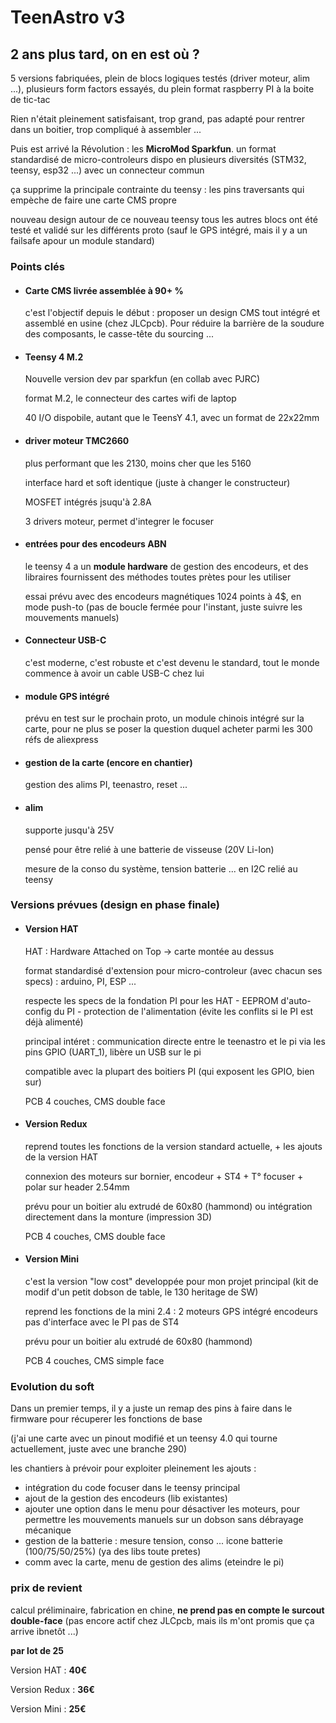 # TeenAstro v3

## 2 ans plus tard, on en est où ?
5 versions fabriquées, plein de blocs logiques testés (driver moteur, alim ...), plusieurs form factors essayés, du plein format raspberry PI à la boite de tic-tac

Rien n'était pleinement satisfaisant, trop grand, pas adapté pour rentrer dans un boitier, trop compliqué à assembler ...

Puis est arrivé la Révolution : les **MicroMod Sparkfun**. 
un format standardisé de micro-controleurs dispo en plusieurs diversités (STM32, teensy, esp32 ...) avec un connecteur commun

ça supprime la principale contrainte du teensy : les pins traversants qui empèche de faire une carte CMS propre

nouveau design autour de ce nouveau teensy
tous les autres blocs ont été testé et validé sur les différents proto (sauf le GPS intégré, mais il y a un failsafe apour un module standard)

### Points clés

- #### Carte CMS livrée assemblée à 90+ %
	c'est l'objectif depuis le début : proposer un design CMS tout intégré et assemblé en usine (chez JLCpcb). Pour réduire la barrière de la soudure des composants, le casse-tête du sourcing ...

- #### Teensy 4 M.2
	Nouvelle version dev par sparkfun (en collab avec PJRC)

	format M.2, le connecteur des cartes wifi de laptop

	40 I/O dispobile, autant que le TeensY 4.1, avec un format de 22x22mm

- #### driver moteur TMC2660
	plus performant que les 2130, moins cher que les 5160
	
	interface hard et soft identique (juste à changer le constructeur)
	
	MOSFET intégrés jsuqu'à 2.8A
	
	3 drivers moteur, permet d'integrer le focuser

- #### entrées pour des encodeurs ABN
	le teensy 4 a  un **module hardware** de gestion des encodeurs, et des libraires fournissent des méthodes toutes prètes pour les utiliser

	essai prévu avec des encodeurs magnétiques 1024 points à 4$, en mode push-to (pas de boucle fermée pour l'instant, juste suivre les mouvements manuels)

- #### Connecteur USB-C
	c'est moderne, c'est robuste et c'est devenu le standard, tout le monde commence à avoir un cable USB-C chez lui

- #### module GPS intégré
	prévu en test sur le prochain proto, un module chinois intégré sur la carte, pour ne plus se poser la question duquel acheter parmi les 300 réfs de aliexpress

- #### gestion de la carte (encore en chantier)
	gestion des alims PI, teenastro, reset ...

- #### alim
	supporte jusqu'à 25V

	pensé pour être relié à une batterie de visseuse (20V Li-Ion)

	mesure de la conso du système, tension batterie ... en I2C relié au teensy

### Versions prévues (design en phase finale)

- #### Version HAT
	HAT : Hardware Attached on Top -> carte montée au dessus

	format standardisé d'extension pour micro-controleur (avec chacun ses specs) : arduino, PI, ESP ...

	respecte les specs de la fondation PI pour les HAT
		- EEPROM d'auto-config du PI
		- protection de l'alimentation (évite les conflits si le PI est déjà alimenté)

	principal intéret : communication directe entre le teenastro et le pi via les pins GPIO (UART_1), libère un USB sur le pi

	compatible avec la plupart des boitiers PI (qui exposent les GPIO, bien sur)

	PCB 4 couches, CMS double face
	
- #### Version Redux
	reprend toutes les fonctions de la version standard actuelle, + les ajouts de la version HAT

	connexion des moteurs sur bornier, encodeur + ST4 + T° focuser + polar sur header 2.54mm
	
	prévu pour un boitier alu extrudé de 60x80 (hammond) ou intégration directement dans la monture (impression 3D)

	PCB 4 couches, CMS double face

- #### Version Mini
	c'est la version "low cost" developpée pour mon projet principal (kit de modif d'un petit dobson de table, le 130 heritage de SW)

	reprend les fonctions de la mini 2.4 :
		2 moteurs
		GPS intégré
		encodeurs
		pas d'interface avec le PI
		pas de ST4

	prévu pour un boitier alu extrudé de 60x80 (hammond)

	PCB 4 couches, CMS simple face

### Evolution du soft
Dans un premier temps, il y a juste un remap des pins à faire dans le firmware pour récuperer les fonctions de base

(j'ai une carte avec un pinout modifié et un teensy 4.0 qui tourne actuellement, juste avec une branche 290)

les chantiers à prévoir pour exploiter pleinement les ajouts :

- intégration du code focuser dans le teensy principal
- ajout de la gestion des encodeurs (lib existantes)
- ajouter une option dans le menu pour désactiver les moteurs, pour permettre les mouvements manuels sur un dobson sans débrayage mécanique
- gestion de la batterie : mesure tension, conso ... icone batterie (100/75/50/25%) (ya des libs toute pretes)
- comm avec la carte, menu de gestion des alims (eteindre le pi)


### prix de revient 

calcul préliminaire, fabrication en chine, **ne prend pas en compte le surcout double-face** (pas encore actif chez JLCpcb, mais ils m'ont promis que ça arrive ibnetôt ...)

**par lot de 25**

Version HAT : **40€**

Version Redux : **36€**

Version Mini : **25€**
